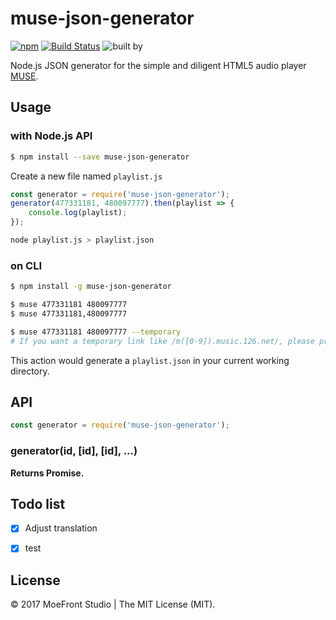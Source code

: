 # muse-json-generator

[![npm](https://img.shields.io/npm/v/muse-json-generator.svg?style=flat)](https://www.npmjs.com/package/muse-json-generator)
[![Build Status](https://travis-ci.org/moefront/muse-json-generator.svg?branch=master)](https://travis-ci.org/moefront/muse-json-generator)
![built by](https://img.shields.io/badge/built_by-MoeFront-ff69b4.svg)

Node.js JSON generator for the simple and diligent HTML5 audio player [MUSE](https://github.com/moefront/muse).


## Usage

### with Node.js API
```bash
$ npm install --save muse-json-generator
```

Create a new file named `playlist.js`

```js
const generator = require('muse-json-generator');
generator(477331181, 480097777).then(playlist => {
	console.log(playlist);
});
```

```bash
node playlist.js > playlist.json
```

### on CLI
```bash
$ npm install -g muse-json-generator
```

```bash
$ muse 477331181 480097777
$ muse 477331181,480097777

$ muse 477331181 480097777 --temporary 
# If you want a temporary link like /m([0-9]).music.126.net/, please provide this option.
```

This action would generate a `playlist.json` in your current working directory.

## API

```js
const generator = require('muse-json-generator');
```
### generator(id, [id], [id], ...)

**Returns Promise.**


## Todo list

 - [x] Adjust translation
 - [x] test


## License

&copy; 2017 MoeFront Studio | The MIT License (MIT).
